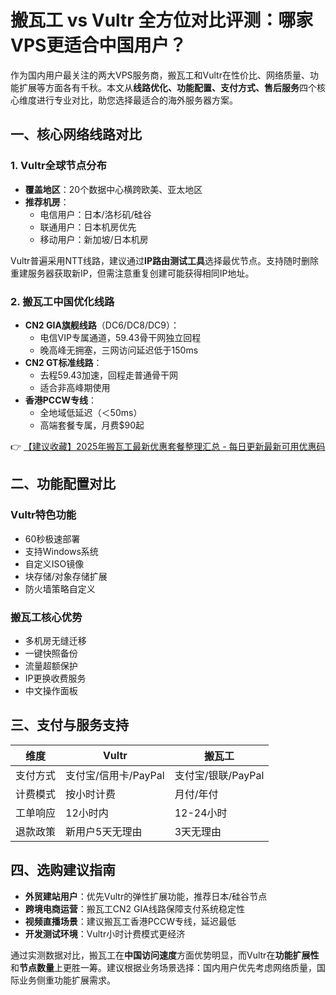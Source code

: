 # 搬瓦工 vs Vultr 全方位对比评测：哪家VPS更适合中国用户？

作为国内用户最关注的两大VPS服务商，搬瓦工和Vultr在性价比、网络质量、功能扩展等方面各有千秋。本文从**线路优化、功能配置、支付方式、售后服务**四个核心维度进行专业对比，助您选择最适合的海外服务器方案。

## 一、核心网络线路对比
### 1. Vultr全球节点分布
- **覆盖地区**：20个数据中心横跨欧美、亚太地区
- **推荐机房**：
  - 电信用户：日本/洛杉矶/硅谷
  - 联通用户：日本机房优先
  - 移动用户：新加坡/日本机房

Vultr普遍采用NTT线路，建议通过**IP路由测试工具**选择最优节点。支持随时删除重建服务器获取新IP，但需注意重复创建可能获得相同IP地址。

### 2. 搬瓦工中国优化线路
- **CN2 GIA旗舰线路**（DC6/DC8/DC9）：
  - 电信VIP专属通道，59.43骨干网独立回程
  - 晚高峰无拥塞，三网访问延迟低于150ms
- **CN2 GT标准线路**：
  - 去程59.43加速，回程走普通骨干网
  - 适合非高峰期使用
- **香港PCCW专线**：
  - 全地域低延迟（＜50ms）
  - 高端套餐专属，月费$90起

👉 [【建议收藏】2025年搬瓦工最新优惠套餐整理汇总 - 每日更新最新可用优惠码](https://bit.ly/banwagon)

## 二、功能配置对比
### Vultr特色功能
- 60秒极速部署
- 支持Windows系统
- 自定义ISO镜像
- 块存储/对象存储扩展
- 防火墙策略自定义

### 搬瓦工核心优势
- 多机房无缝迁移
- 一键快照备份
- 流量超额保护
- IP更换收费服务
- 中文操作面板

## 三、支付与服务支持
| 维度        | Vultr                         | 搬瓦工                     |
|-------------|-------------------------------|--------------------------|
| 支付方式    | 支付宝/信用卡/PayPal          | 支付宝/银联/PayPal       |
| 计费模式    | 按小时计费                    | 月付/年付               |
| 工单响应    | 12小时内                      | 12-24小时               |
| 退款政策    | 新用户5天无理由               | 3天无理由               |

## 四、选购建议指南
- **外贸建站用户**：优先Vultr的弹性扩展功能，推荐日本/硅谷节点
- **跨境电商运营**：搬瓦工CN2 GIA线路保障支付系统稳定性
- **视频直播场景**：建议搬瓦工香港PCCW专线，延迟最低
- **开发测试环境**：Vultr小时计费模式更经济

通过实测数据对比，搬瓦工在**中国访问速度**方面优势明显，而Vultr在**功能扩展性**和**节点数量**上更胜一筹。建议根据业务场景选择：国内用户优先考虑网络质量，国际业务侧重功能扩展需求。